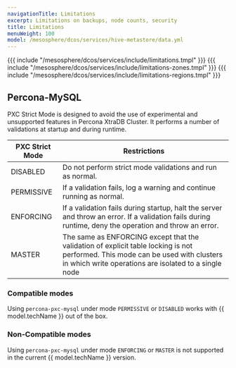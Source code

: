 ```yaml
---
navigationTitle: Limitations
excerpt: Limitations on backups, node counts, security
title: Limitations
menuWeight: 100
model: /mesosphere/dcos/services/hive-metastore/data.yml
---
```


{{{ include "/mesosphere/dcos/services/include/limitations.tmpl" }}}
{{{ include "/mesosphere/dcos/services/include/limitations-zones.tmpl" }}}
{{{ include "/mesosphere/dcos/services/include/limitations-regions.tmpl" }}}

## Percona-MySQL

PXC Strict Mode is designed to avoid the use of experimental and unsupported features in Percona XtraDB Cluster. It performs a number of validations at startup and during runtime.

| PXC Strict Mode| Restrictions |
| -------------- | ------------ |
| DISABLED       | Do not perform strict mode validations and run as normal. |
| PERMISSIVE     | If a validation fails, log a warning and continue running as normal. |
| ENFORCING      | If a validation fails during startup, halt the server and throw an error. If a validation fails during runtime, deny the operation and throw an error. |
| MASTER         | The same as ENFORCING except that the validation of explicit table locking is not performed. This mode can be used with clusters in which write operations are isolated to a single node |


### Compatible modes
Using `percona-pxc-mysql` under mode `PERMISSIVE` or `DISABLED` works with {{ model.techName }} out of the box.

### Non-Compatible modes
Using `percona-pxc-mysql` under mode `ENFORCING` or `MASTER` is not supported in the current {{ model.techName }} version.
